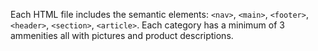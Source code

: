 Each HTML file includes the semantic elements: ```<nav>```, ```<main>```, ```<footer>```, ```<header>```, ```<section>```, ```<article>```. 
Each category has a minimum of 3 ammenities all with pictures and product descriptions.